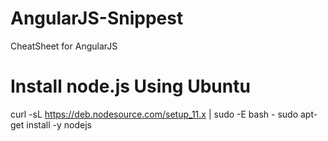 # AngularJS-Snippest
CheatSheet for AngularJS

# Install node.js Using Ubuntu
curl -sL https://deb.nodesource.com/setup_11.x | sudo -E bash -
sudo apt-get install -y nodejs

